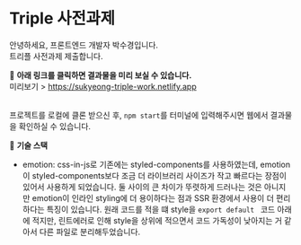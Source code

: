 # Triple 사전과제

안녕하세요, 프론트엔드 개발자 박수경입니다.  
트리플 사전과제 제출합니다.

🔸 **아래 링크를 클릭하면 결과물을 미리 보실 수 있습니다.**  
미리보기 > https://sukyeong-triple-work.netlify.app

<br>
프로젝트를 로컬에 클론 받으신 후, <code>npm start</code>를 터미널에 입력해주시면 웹에서 결과물을 확인하실 수 있습니다.

<br>

🔸 **기술 스택**

- emotion: css-in-js로 기존에는 styled-components를 사용하였는데, emotion이 styled-components보다 조금 더 라이브러리 사이즈가 작고 빠르다는 장점이 있어서 사용하게 되었습니다. 둘 사이의 큰 차이가 뚜렷하게 드러나는 것은 아니지만 emotion이 인라인 styling에 더 용이하다는 점과 SSR 환경에서 사용이 더 편리하다는 특징이 있습니다. 원래 코드를 적을 떄 style을 <code>export default </code> 코드 아래에 적지만, 린트에러로 인해 style을 상위에 적으면서 코드 가독성이 낮아지는 거 같아서 다른 파일로 분리해두었습니다.
